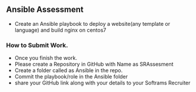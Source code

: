 ## Ansible Assessment
* Create an Ansible playbook to deploy a website(any template or language) and build nginx on centos7

### How to Submit Work.
* Once you finish the work.
* Please create a Repository in GitHub with Name as SRAssesment
* Create a folder called as Ansible in the repo.
* Commit the playbook/role in the Ansible folder
* share your GitHub link along with your details to your Softrams Recruiter